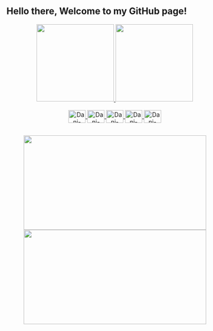## Hello there, Welcome to my GitHub page!

<div align="center">
  <a href="https://github.com/danielssaugusto">
  <img height="180em" src="https://github-readme-stats.vercel.app/api?username=danielssaugusto&show_icons=true&theme=tokyonight&hide_border=true&include_all_commits=true&count_private=true" />
  <img height="180em" src="https://github-readme-stats.vercel.app/api/top-langs/?username=danielssaugusto&layout=compact&langs_count=16&theme=tokyonight&hide_border=true" />
</div>

<div align="center" style="display: inline_block"><br>
  <img align="center" alt="Dani-Python" height="30" width="40" src="https://cdn.jsdelivr.net/gh/devicons/devicon@latest/icons/python/python-original.svg" />
  <img align="center" alt="Dani-C++" height="30" width="40" src="https://cdn.jsdelivr.net/gh/devicons/devicon@latest/icons/cplusplus/cplusplus-original.svg" />
  <img align="center" alt="Dani-Python" height="30" width="40" src="https://cdn.jsdelivr.net/gh/devicons/devicon@latest/icons/javascript/javascript-original.svg" />
  <img align="center" alt="Dani-Python" height="30" width="40" src="https://cdn.jsdelivr.net/gh/devicons/devicon@latest/icons/html5/html5-original.svg" />
  <img align="center" alt="Dani-Python" height="30" width="40" src="https://cdn.jsdelivr.net/gh/devicons/devicon@latest/icons/css3/css3-original.svg" />
</div>

##

<p align="center">
  <img width="425" height="220" src="https://i.pinimg.com/originals/a4/d4/68/a4d468a1aaa8394fa2a634974e19dab2.gif">
<!--   <img width="220" src="https://media1.giphy.com/media/v1.Y2lkPTc5MGI3NjExYTU0MXNpZHR5cm1sNnA3NzVqNm5ienJ1a2w3dHl5c2pyMWRqaDk3aCZlcD12MV9pbnRlcm5hbF9naWZfYnlfaWQmY3Q9Zw/BLUFxfmhoxorTqoIK5/giphy.webp"> -->
  <img width="425" height="220" src="https://media4.giphy.com/media/v1.Y2lkPTc5MGI3NjExb2ExaGJkaHBxZTQ0MjQ3MXJ6dTgwb21ocGowenhrZ3h6YzI1dGE5aCZlcD12MV9pbnRlcm5hbF9naWZfYnlfaWQmY3Q9Zw/F8LZ4KRxO83wQ/giphy.webp">
</p>

